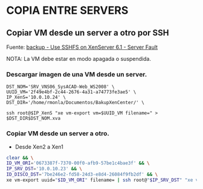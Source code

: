 # COPIA ENTRE SERVERS

## Copiar VM desde un server a otro por SSH 
Fuente: [backup - Use SSHFS on XenServer 6.1 - Server Fault](https://serverfault.com/questions/493166/use-sshfs-on-xenserver-6-1)

NOTA: La VM debe estar en modo apagada o suspendida.

### Descargar imagen de una VM desde un server.
    DST_NOM='SRV_VNS06_SysACAD-Web_WS2008' \
    UUID_VM='2f49e4bf-2c44-2676-4a31-a74773fe3ae5' \
    IP_XenS='10.0.10.24' \
    DST_DIR='/home/rmonla/Documentos/BakupXenCenter/' \

    ssh root@$IP_XenS "xe vm-export vm=$UUID_VM filename=" > $DST_DIR$DST_NOM.xva

### Copiar VM desde un server a otro.

- Desde Xen2 a Xen1

```bash
clear && \
ID_VM_ORI='0673387f-7370-00f0-afb9-57be1c4bae3f' && \
IP_SRV_DST='10.0.10.23' && \
ID_DISCO_DST='7be246e2-fd58-24d3-e8d4-26084f9fb2df' && \
xe vm-export uuid="$ID_VM_ORI" filename= | ssh root@"$IP_SRV_DST" "xe vm-import filename=/dev/stdin sr-uuid=$ID_DISCO_DST"
```
